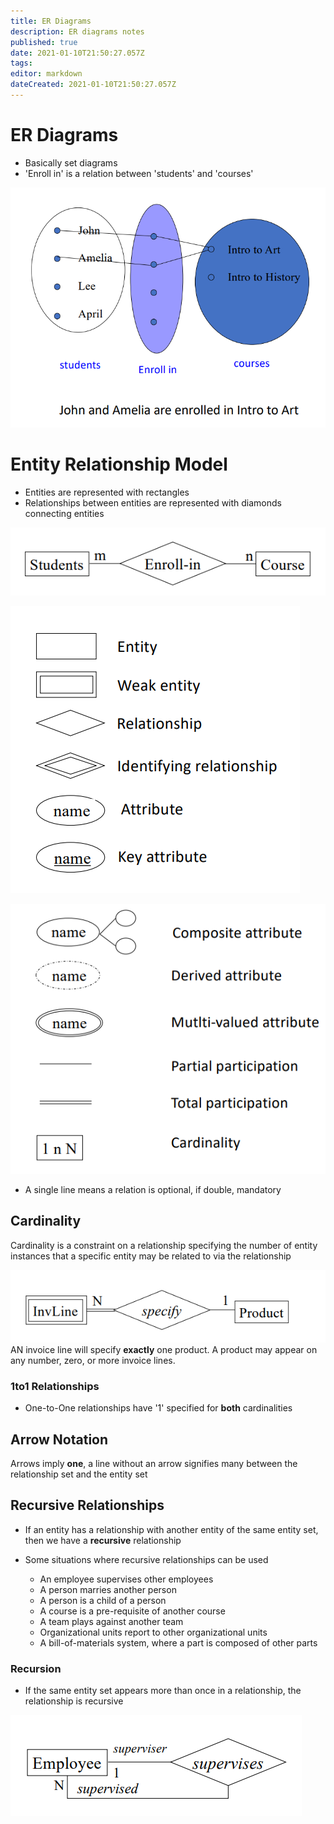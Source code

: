 ```yaml
---
title: ER Diagrams
description: ER diagrams notes
published: true
date: 2021-01-10T21:50:27.057Z
tags: 
editor: markdown
dateCreated: 2021-01-10T21:50:27.057Z
---
```


# ER Diagrams

- Basically set diagrams
- 'Enroll in' is a relation between 'students' and 'courses'

![er-diagram-set-1.png](/er-diagram-set-1.png)

# Entity Relationship Model

- Entities are represented with rectangles
- Relationships between entities are represented with diamonds connecting entities

![entity-relationship-1.png](/entity-relationship-1.png)

![entity-relationship-symbols.png](/entity-relationship-symbols-1.png)

![entity-relationship-symbols-2.png](/entity-relationship-symbols-2.png)

- A single line means a relation is optional, if double, mandatory

## Cardinality

Cardinality is a constraint on a relationship specifying the number of entity instances that a specific entity may be related to via the relationship

![cardinality.png](/entity-relationship-cardinality.png)
AN invoice line will specify **exactly** one product. A product may appear on any number, zero, or more invoice lines.

### 1to1 Relationships

- One-to-One relationships have '1' specified for **both** cardinalities

## Arrow Notation

Arrows imply **one**, a line without an arrow signifies many between the relationship set and the entity set

## Recursive Relationships 

- If an entity has a relationship with another entity of the same entity set, then we have a **recursive** relationship

- Some situations where recursive relationships can be used
	- An employee supervises other employees
  - A person marries another person
  - A person is a child of a person
  - A course is a pre-requisite of another course
  - A team plays against another team
  - Organizational units report to other organizational units
  - A bill-of-materials system, where a part is composed of other parts

### Recursion

- If the same entity set appears more than once in a relationship, the relationship is recursive

![entity-relationship-recurision.png](/entity-relationship-recurision.png)



